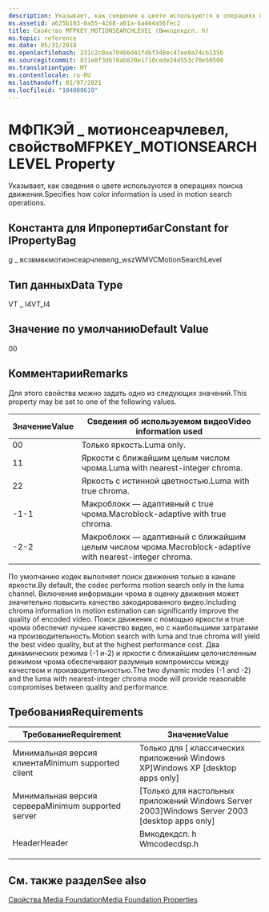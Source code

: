 ```yaml
---
description: Указывает, как сведения о цвете используются в операциях поиска движения.
ms.assetid: a625b103-0a55-4268-a01a-6a464a56fec2
title: Свойство MFPKEY_MOTIONSEARCHLEVEL (Вмкодекдсп. h)
ms.topic: reference
ms.date: 05/31/2018
ms.openlocfilehash: 231c2c0ae70466d41f4bf348ec47ee0a74cb135b
ms.sourcegitcommit: 831e8f3db78ab820e1710cede244553c70e50500
ms.translationtype: MT
ms.contentlocale: ru-RU
ms.lasthandoff: 01/07/2021
ms.locfileid: "104080610"
---
```

# <a name="mfpkey_motionsearchlevel-property"></a><span data-ttu-id="f8dec-103">МФПКЭЙ \_ мотионсеарчлевел, свойство</span><span class="sxs-lookup"><span data-stu-id="f8dec-103">MFPKEY\_MOTIONSEARCHLEVEL Property</span></span>

<span data-ttu-id="f8dec-104">Указывает, как сведения о цвете используются в операциях поиска движения.</span><span class="sxs-lookup"><span data-stu-id="f8dec-104">Specifies how color information is used in motion search operations.</span></span>

## <a name="constant-for-ipropertybag"></a><span data-ttu-id="f8dec-105">Константа для Ипропертибаг</span><span class="sxs-lookup"><span data-stu-id="f8dec-105">Constant for IPropertyBag</span></span>

<span data-ttu-id="f8dec-106">g \_ всзвмвкмотионсеарчлевел</span><span class="sxs-lookup"><span data-stu-id="f8dec-106">g\_wszWMVCMotionSearchLevel</span></span>

## <a name="data-type"></a><span data-ttu-id="f8dec-107">Тип данных</span><span class="sxs-lookup"><span data-stu-id="f8dec-107">Data Type</span></span>

<span data-ttu-id="f8dec-108">VT \_ I4</span><span class="sxs-lookup"><span data-stu-id="f8dec-108">VT\_I4</span></span>

## <a name="default-value"></a><span data-ttu-id="f8dec-109">Значение по умолчанию</span><span class="sxs-lookup"><span data-stu-id="f8dec-109">Default Value</span></span>

<span data-ttu-id="f8dec-110">0</span><span class="sxs-lookup"><span data-stu-id="f8dec-110">0</span></span>

## <a name="remarks"></a><span data-ttu-id="f8dec-111">Комментарии</span><span class="sxs-lookup"><span data-stu-id="f8dec-111">Remarks</span></span>

<span data-ttu-id="f8dec-112">Для этого свойства можно задать одно из следующих значений.</span><span class="sxs-lookup"><span data-stu-id="f8dec-112">This property may be set to one of the following values.</span></span>



| <span data-ttu-id="f8dec-113">Значение</span><span class="sxs-lookup"><span data-stu-id="f8dec-113">Value</span></span> | <span data-ttu-id="f8dec-114">Сведения об используемом видео</span><span class="sxs-lookup"><span data-stu-id="f8dec-114">Video information used</span></span>                           |
|-------|--------------------------------------------------|
| <span data-ttu-id="f8dec-115">0</span><span class="sxs-lookup"><span data-stu-id="f8dec-115">0</span></span>     | <span data-ttu-id="f8dec-116">Только яркость.</span><span class="sxs-lookup"><span data-stu-id="f8dec-116">Luma only.</span></span>                                       |
| <span data-ttu-id="f8dec-117">1</span><span class="sxs-lookup"><span data-stu-id="f8dec-117">1</span></span>     | <span data-ttu-id="f8dec-118">Яркости с ближайшим целым числом чрома.</span><span class="sxs-lookup"><span data-stu-id="f8dec-118">Luma with nearest-integer chroma.</span></span>                |
| <span data-ttu-id="f8dec-119">2</span><span class="sxs-lookup"><span data-stu-id="f8dec-119">2</span></span>     | <span data-ttu-id="f8dec-120">Яркость с истинной цветностью.</span><span class="sxs-lookup"><span data-stu-id="f8dec-120">Luma with true chroma.</span></span>                           |
| <span data-ttu-id="f8dec-121">-1</span><span class="sxs-lookup"><span data-stu-id="f8dec-121">-1</span></span>    | <span data-ttu-id="f8dec-122">Макроблокк — адаптивный с true чрома.</span><span class="sxs-lookup"><span data-stu-id="f8dec-122">Macroblock-adaptive with true chroma.</span></span>            |
| <span data-ttu-id="f8dec-123">-2</span><span class="sxs-lookup"><span data-stu-id="f8dec-123">-2</span></span>    | <span data-ttu-id="f8dec-124">Макроблокк — адаптивный с ближайшим целым числом чрома.</span><span class="sxs-lookup"><span data-stu-id="f8dec-124">Macroblock-adaptive with nearest-integer chroma.</span></span> |



 

<span data-ttu-id="f8dec-125">По умолчанию кодек выполняет поиск движения только в канале яркости.</span><span class="sxs-lookup"><span data-stu-id="f8dec-125">By default, the codec performs motion search only in the luma channel.</span></span> <span data-ttu-id="f8dec-126">Включение информации чрома в оценку движения может значительно повысить качество закодированного видео.</span><span class="sxs-lookup"><span data-stu-id="f8dec-126">Including chroma information in motion estimation can significantly improve the quality of encoded video.</span></span> <span data-ttu-id="f8dec-127">Поиск движения с помощью яркости и true чрома обеспечит лучшее качество видео, но с наибольшими затратами на производительность.</span><span class="sxs-lookup"><span data-stu-id="f8dec-127">Motion search with luma and true chroma will yield the best video quality, but at the highest performance cost.</span></span> <span data-ttu-id="f8dec-128">Два динамических режима (-1 и-2) и яркости с ближайшим целочисленным режимом чрома обеспечивают разумные компромиссы между качеством и производительностью.</span><span class="sxs-lookup"><span data-stu-id="f8dec-128">The two dynamic modes (-1 and -2) and the luma with nearest-integer chroma mode will provide reasonable compromises between quality and performance.</span></span>

## <a name="requirements"></a><span data-ttu-id="f8dec-129">Требования</span><span class="sxs-lookup"><span data-stu-id="f8dec-129">Requirements</span></span>



| <span data-ttu-id="f8dec-130">Требование</span><span class="sxs-lookup"><span data-stu-id="f8dec-130">Requirement</span></span> | <span data-ttu-id="f8dec-131">Значение</span><span class="sxs-lookup"><span data-stu-id="f8dec-131">Value</span></span> |
|-------------------------------------|-----------------------------------------------------------------------------------------|
| <span data-ttu-id="f8dec-132">Минимальная версия клиента</span><span class="sxs-lookup"><span data-stu-id="f8dec-132">Minimum supported client</span></span><br/> | <span data-ttu-id="f8dec-133">Только для \[ классических приложений Windows XP\]</span><span class="sxs-lookup"><span data-stu-id="f8dec-133">Windows XP \[desktop apps only\]</span></span><br/>                                             |
| <span data-ttu-id="f8dec-134">Минимальная версия сервера</span><span class="sxs-lookup"><span data-stu-id="f8dec-134">Minimum supported server</span></span><br/> | <span data-ttu-id="f8dec-135">\[Только для настольных приложений Windows Server 2003\]</span><span class="sxs-lookup"><span data-stu-id="f8dec-135">Windows Server 2003 \[desktop apps only\]</span></span><br/>                                    |
| <span data-ttu-id="f8dec-136">Header</span><span class="sxs-lookup"><span data-stu-id="f8dec-136">Header</span></span><br/>                   | <dl> <span data-ttu-id="f8dec-137"><dt>Вмкодекдсп. h</dt></span><span class="sxs-lookup"><span data-stu-id="f8dec-137"><dt>Wmcodecdsp.h</dt></span></span> </dl> |



## <a name="see-also"></a><span data-ttu-id="f8dec-138">См. также раздел</span><span class="sxs-lookup"><span data-stu-id="f8dec-138">See also</span></span>

<dl> <dt>

[<span data-ttu-id="f8dec-139">Свойства Media Foundation</span><span class="sxs-lookup"><span data-stu-id="f8dec-139">Media Foundation Properties</span></span>](media-foundation-properties.md)
</dt> </dl>

 

 




